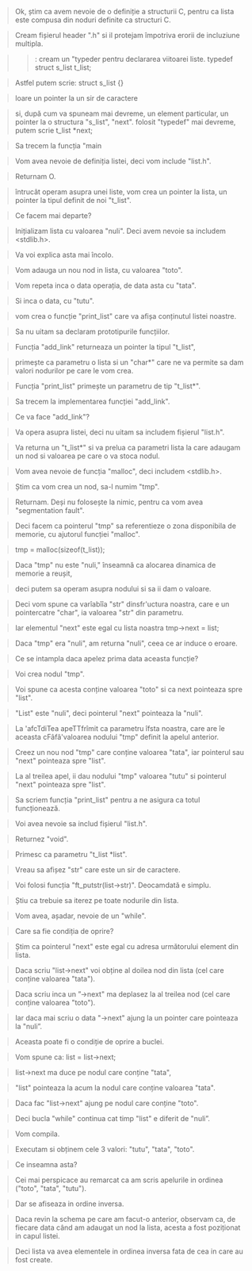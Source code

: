 > Ok, știm ca avem nevoie de o definiție a structurii C, pentru ca lista este compusa din noduri definite ca structuri C. 

> Cream fișierul header ".h" si il protejam împotriva erorii de incluziune multipla. 

> >: cream un "typeder pentru declararea viitoarei liste.
> typedef struct s_list t_list; 

> Astfel putem scrie:
> struct s_list {} 

> loare un pointer la un sir de caractere 

> si, după cum va spuneam mai devreme, un element particular, un pointer la o structura "s_list", "next". 
> folosit "typedef" mai devreme, putem scrie
> t_list *next; 

> Sa trecem la funcția "main 

> Vom avea nevoie de definiția listei, deci vom include "list.h". 

> Returnam O. 

> întrucât operam asupra unei liste, vom crea un pointer la lista, un pointer la tipul definit de noi "t_list".

> Ce facem mai departe? 

> Inițializam lista cu valoarea "nuli". Deci avem nevoie sa includem <stdlib.h>. 

> Va voi explica asta mai încolo. 

> Vom adauga un nou nod in lista, cu valoarea "toto". 

> Vom repeta inca o data operația, de data asta cu "tata". 

> Si inca o data, cu "tutu". 

> vom crea o funcție "print_list" care va afișa conținutul listei noastre. 

> Sa nu uitam sa declaram prototipurile funcțiilor. 

> Funcția "add_link" returneaza un pointer la tipul "t_list", 

> primește ca parametru o lista si un "char*" care ne va permite sa dam valori nodurilor pe care le vom crea. 

> Funcția "print_list" primește un parametru de tip "t_list*". 

> Sa trecem la implementarea funcției "add_link". 

> Ce va face "add_link"? 

> Va opera asupra listei, deci nu uitam sa includem fișierul "list.h". 

> Va returna un "t_îist*" si va prelua ca parametri lista la care adaugam un nod si valoarea pe care o va stoca nodul. 

> Vom avea nevoie de funcția "malloc", deci includem <stdlib.h>. 

> Știm ca vom crea un nod, sa-l numim "tmp". 

> Returnam. Deși nu folosește la nimic, pentru ca vom avea "segmentation fault". 

> Deci facem ca pointerul "tmp" sa referentieze o zona disponibila de memorie, cu ajutorul funcției "malloc". 

> tmp = malloc(sizeof(t_list)); 

> Daca "tmp" nu este "nuli," înseamnă ca alocarea dinamica de memorie a reușit, 

> deci putem sa operam asupra nodului si sa ii dam o valoare. 

> Deci vom spune ca varîabîîa "str" dinsfr'uctura noastra, care e un pointercatre "char", ia valoarea "str" din parametru. 

> Iar elementul "next" este egal cu lista noastra
> tmp->next = list; 

> Daca "tmp" era "nuli", am returna "nuli", ceea ce ar induce o eroare. 

> Ce se intampla daca apelez prima data aceasta funcție? 

> Voi crea nodul "tmp". 

> Voi spune ca acesta conține valoarea "toto" si ca next pointeaza spre "list". 

> "List" este "nuli", deci pointerul "next" pointeaza la "nuli". 

> La 'afcTdiTea apeTTfrîmit ca parametru îfsta noastra, care are îe aceasta cFâfâ'valoarea nodului "tmp" definit la apelul anterior. 

> Creez un nou nod "tmp" care conține valoarea "tata", iar pointerul sau "next" pointeaza spre "list". 

> La al treilea apel, ii dau nodului "tmp" valoarea "tutu" si pointerul "next" pointeaza spre "list". 

> Sa scriem funcția "print_list" pentru a ne asigura ca totul funcționează. 

> Voi avea nevoie sa includ fișierul "list.h". 

> Returnez "void". 

> Primesc ca parametru "t_list *list". 

> Vreau sa afișez "str" care este un sir de caractere. 

> Voi folosi funcția "ft_putstr(list->str)". Deocamdată e simplu. 

> Știu ca trebuie sa iterez pe toate nodurile din lista. 

> Vom avea, așadar, nevoie de un "while". 

> Care sa fie condiția de oprire? 

> Știm ca pointerul "next" este egal cu adresa următorului element din lista. 

> Daca scriu "list->next" voi obține al doilea nod din lista (cel care conține valoarea "tata"). 

> Daca scriu inca un ”->next" ma deplasez la al treilea nod (cel care conține valoarea "toto"). 

> Iar daca mai scriu o data "->next" ajung la un pointer care pointeaza la "nuli”. 

> Aceasta poate fi o condiție de oprire a buclei. 

> Vom spune ca: list = list->next; 

> Iist->next ma duce pe nodul care conține "tata", 

> "list" pointeaza la acum la nodul care conține valoarea "tata". 

> Daca fac "list->next" ajung pe nodul care conține "toto". 

> Deci bucla "while" continua cat timp "list" e diferit de "nuli”. 

> Vom compila. 

> Executam si obținem cele 3 valori: "tutu", "tata", "toto". 

> Ce inseamna asta? 

> Cei mai perspicace au remarcat ca am scris apelurile in ordinea ("toto", "tata", "tutu"). 

> Dar se afiseaza in ordine inversa. 

> Daca revin la schema pe care am facut-o anterior, observam ca, de fiecare data când am adaugat un nod la lista, acesta a fost poziționat in capul listei. 

> Deci lista va avea elementele in ordinea inversa fata de cea in care au fost create.